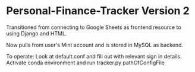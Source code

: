 # Personal-Finance-Tracker Version 2

Transitioned from connecting to Google Sheets as frontend resource to using Django and HTML.

Now pulls from user's Mint account and is stored in MySQL as backend.

To operate:
Look at default.conf and fill out with relevant sign in details.
Activate conda environment and run tracker.py pathOfConfigFile